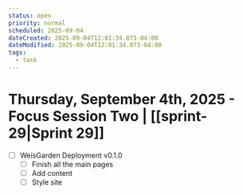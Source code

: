```yaml
---
status: open
priority: normal
scheduled: 2025-09-04
dateCreated: 2025-09-04T12:01:34.073-04:00
dateModified: 2025-09-04T12:01:34.073-04:00
tags:
  - task
---
```

# Thursday, September 4th, 2025 - Focus Session Two | [[sprint-29|Sprint 29]]
- [ ] WeisGarden Deployment v0.1.0
	- [ ] Finish all the main pages
	- [ ] Add content
	- [ ] Style site
